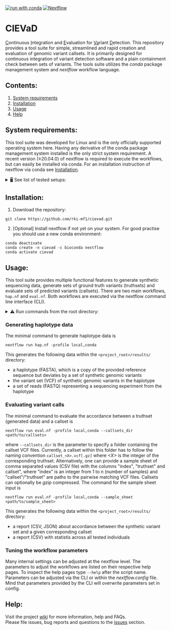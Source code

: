 [![run with conda](https://img.shields.io/badge/run%20with-conda-3EB049?labelColor=000000&logo=anaconda)](https://docs.conda.io/en/latest/)
[![Nextflow](https://img.shields.io/badge/nextflow%20DSL2-%E2%89%A520.04.0-23aa62.svg)](https://www.nextflow.io/)

# CIEVaD
<ins>C</ins>ontinuous <ins>I</ins>ntegration and <ins>E</ins>valuation for <ins>Va</ins>riant <ins>D</ins>etection. This repository provides a tool suite for simple, streamlined and rapid creation and evaluation of genomic variant callsets. It is primarily designed for continuous integration of variant detection software and a plain containment check between sets of variants. The tools suite utilizes the _conda_ package management system and _nextflow_ workflow language.

## Contents:
1. [System requirements](#system-requirements)
2. [Installation](#installation)
3. [Usage](#usage)
4. [Help](#help)


## System requirements:

This tool suite was developed for Linux and is the only officially supported operating system here.
Having any derivative of the conda package management system installed is the only strict system requirement.
A recent version (≥20.04.0) of nextflow is required to execute the workflows, but can easily be installed via conda.
For an installation instruction of nextflow via conda see [Installation](#installation).

<details><summary>🖥️ See list of tested setups: </summary>
   
| Requirement | Tested with |
| --- | --- |
| 64 bits Linux operating system | Ubuntu 20.04.5 LTS |
| [Conda](https://docs.conda.io/en/latest/) | vers. 23.5.0, 24.1.2|
| [Nextflow](https://nextflow.io/) | vers. 20.04.0, 23.10.1 |

</details>


## Installation:

1. Download the repository:
```
git clone https://github.com/rki-mf1/cievad.git
```

2. [Optional] Install nextflow if not yet on your system. For good practise you should use a new conda environment:
```
conda deactivate
conda create -n cievad -c bioconda nextflow
conda activate cievad
```


## Usage:

This tool suite provides multiple functional features to generate synthetic sequencing data, generate sets of ground truth variants (truthsets) and evaluate sets of predicted variants (callsets).
There are two main workflows, `hap.nf` and `eval.nf`. 
Both workflows are executed via the nextflow command line interface (CLI).
<details><summary>⚠️ Run commands from the root directory: </summary>
Without further ado, please run the commands from a terminal at the top folder (root directory) of this repository.
Otherwise relative paths within the workflows might be invalid.
</details>

### Generating haplotype data
The minimal command to generate haplotype data is
```
nextflow run hap.nf -profile local,conda
```

This generates the following data within the `<project_root>/results/` directory:
- a haplotype (FASTA), which is a copy of the provided reference sequence but deviates by a set of synthetic genomic variants
- the variant set (VCF) of synthetic genomic variants in the haplotype
- a set of reads (FASTQ) representing a sequencing experiment from the haplotype

### Evaluating variant calls
The minimal command to evaluate the accordance between a truthset (generated data) and a callset is
```
nextflow run eval.nf -profile local,conda --callsets_dir <path/to/callsets>
```
where `--callsets_dir` is the parameter to specify a folder containing the callset VCF files.
Currently, a callset within this folder has to follow the naming convention `callset_<X>.vcf[.gz]` where _\<X\>_ is the integer of the corresponding truthset.
Alternatively, one can provide a sample sheet of comma separated values (CSV file) with the columns "index", "truthset" and callset", where "index" is an integer from 1 to n (number of samples) and "callset"/"truthset" are paths to the pairwise matching VCF files.
Callsets can optionally be _gzip_ compressed.
The command for the sample sheet input is
```
nextflow run eval.nf -profile local,conda --sample_sheet <path/to/sample_sheet>
```

This generates the following data within the `<project_root>/results/` directory:
- a report (CSV, JSON) about accordance between the synthetic variant set and a given corresponding callset
- a report (CSV) with statistis across all tested individuals

### Tuning the workflow parameters
Many internal settings can be adjusted at the nextflow level.
The parameters to adjust the workflows are listed on their respective help pages.
To inspect the help pages type `--help` after the script name.
Parameters can be adjusted via the CLI or within the _nextflow.config_ file.
Mind that parameters provided by the CLI will overwrite parameters set in config.

## Help:

Visit the project [wiki](https://github.com/rki-mf1/imsmp-variant-calling-benchmark/wiki) for more information, help and FAQs. <br>
Please file issues, bug reports and questions to the [issues](https://github.com/rki-mf1/imsmp-variant-calling-benchmark/issues) section.
